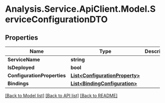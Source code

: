 # Analysis.Service.ApiClient.Model.ServiceConfigurationDTO

## Properties

Name | Type | Description | Notes
------------ | ------------- | ------------- | -------------
**ServiceName** | **string** |  | [optional] 
**IsDeployed** | **bool** |  | [optional] 
**ConfigurationProperties** | [**List&lt;ConfigurationProperty&gt;**](ConfigurationProperty.md) |  | [optional] 
**Bindings** | [**List&lt;BindingConfiguration&gt;**](BindingConfiguration.md) |  | [optional] 

[[Back to Model list]](../README.md#documentation-for-models) [[Back to API list]](../README.md#documentation-for-api-endpoints) [[Back to README]](../README.md)

